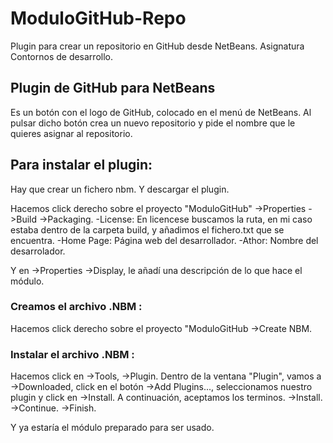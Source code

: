 # ModuloGitHub-Repo
Plugin para crear un repositorio en GitHub desde NetBeans. Asignatura Contornos de desarrollo.

## Plugin de GitHub para NetBeans
Es un botón con el logo de GitHub, colocado en el menú de NetBeans. Al pulsar dicho botón crea un nuevo repositorio y pide el nombre que le quieres asignar al repositorio.

## Para instalar el plugin:
Hay que crear un fichero nbm. Y descargar el plugin.

Hacemos click derecho sobre el proyecto "ModuloGitHub" ->Properties ->Build ->Packaging.
-License: En licencese buscamos la ruta, en mi caso estaba dentro de la carpeta build, y añadimos el fichero.txt que se encuentra.
-Home Page: Página web del desarrollador.
-Athor: Nombre del desarrolador.

Y en ->Properties ->Display, le añadí una descripción de lo que hace el módulo.

### Creamos el archivo .NBM :
Hacemos click derecho sobre el proyecto "ModuloGitHub ->Create NBM.

### Instalar el archivo .NBM :
Hacemos click en ->Tools, ->Plugin. Dentro de la ventana "Plugin", vamos a ->Downloaded, click en el botón ->Add Plugins..., seleccionamos nuestro plugin y click en ->Install.
A continuación, aceptamos los terminos. ->Install. ->Continue. ->Finish.

Y ya estaría el módulo preparado para ser usado.
